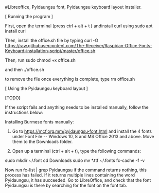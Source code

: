 #Libreoffice, Pyidaungsu font, Pyidaungsu keyboard layout installer. 

[ Running the program ]

First, open the terminal (press ctrl + alt + t ) andinstall curl using
sudo apt install curl

Then, install the office.sh file by typing
curl -O https://raw.githubusercontent.com/The-Receiver/Raspbian-Office-Fonts-Keyboard-installation-script/master/office.sh

Then, run
sudo chmod +x office.sh

and then
./office.sh

to remove the file once everything is complete, type
rm office.sh

[ Using the Pyidaungsu keyboard layout ]

[TODO]


If the script fails and anything needs to be installed manually, follow the instructions below:

Installing Burmese fonts manually:

1) Go to https://mcf.org.mm/pyidaungsu-font.html and install the 4 fonts under 
Font File -- Windows 10, 8 and MS Office 2013 and above. Move them to the Downloads folder.

2) Open up a terminal (ctrl + alt + t), type the following commands:

sudo mkdir ~/.font 
cd Downloads
sudo mv *.ttf ~/.fonts
fc-cache -f -v

Now run
fc-list | grep Pyidaungsu
if the command returns nothing, this process has failed. If it returns multiple lines containing the word Pyidaungsu, it
has succeeded. Go to LibreOffice, and check that
the font Pyidaungsu is there by searching for the font on the font tab.

